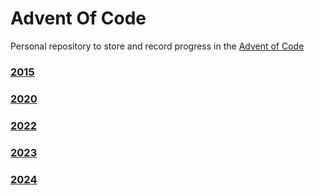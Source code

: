 # Advent Of Code

Personal repository to store and record progress in the [Advent of Code](https://adventofcode.com)

### [2015](./2015/README.md)

### [2020](./2020/README.md)

### [2022](./2022/README.md)

### [2023](./2023/README.md)

### [2024](./2024/README.md)